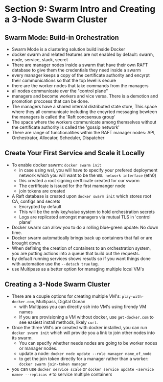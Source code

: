 # Section 9: Swarm Intro and Creating a 3-Node Swarm Cluster

## Swarm Mode: Build-in Orchestration
- Swarm Mode is a clustering solution build inside Docker
- docker swarm and related features are not enabled by default: swarm, node, service, stack, secret
- There are manager nodes inside a swarm that have their own RAFT database to give them the credentials they need inside a swarm
- every manager keeps a copy of the certificate authority and encyrpt their communications so that the top level is secure
- there are the worker nodes that take commands from the managers
- all nodes communicate over the "control plane"
- managers and become workers and vice versa. There is a demotion and promotion proccess that can be done.
- The managers have a shared internal distributed state store, This space where they all communicate including the encyrted messaging bewteen the managers is called the 'Raft concsensus group'
- The space where the workers communicate among themselves without the certificate authority is called the 'gossip network'
- There are range of functionalities within the RAFT manager nodes: API, Orchestrator, Allocator, Scheduler, Dispatcher

## Create Your First Service and Scale it Locally
- To enable docker sawrm: `docker swarm init`
    - in case using wsl, you will have to specify your prefered deployment network which you will want to be the `WSL network interface` (eth0)
    - this created a root signing cerftiicate created for our swarm
    - The certificate is issued for the first mamanger node
    - join tokens are created
- A Raft database is created upon `docker swarm init` which stores root CA, configs and secrets
    - Encrypted by default
    - This will be the only key/value system to hold orchestration secrets
    - Logs are replicated amongst managers via mutual TLS in 'control plane'
- Docker swarm can allow you to do a rolling blue-green update: No down time.
- Docker swarm automatically brings back up containers that fail or are brought down.
- When defining the creation of containers to an orchestration system, you are putting actions into a queue that build out the requests.
- by defualt running services shows resutls so if you want things done with automation use the `--detach true` tag.
- use Multipass as a better option for managing multiple local VM's

## Creating a 3-Node Swarm Cluster
- There are a couple options for creating multiple VM's: `play-with-docker.com`, Multipass, Digital Ocean
    - with Multipass you can directly ssh into VM's using firendy VM names
    - If you are provisioning a VM without docker, use `get-docker.com` to see easiest install methods, likely `curl`.
- Once the three VM's are created with docker installed, you can run `docker swarm init` which will provide you a link to join other nodes into its swarm.
    - You can specify whether needs nodes are going to be worker nodes or manager nodes.
    - update a node: `docker node update --role manager name_of_node`
    - to get the join token directly for a manager rather than a worker: `docker swarm join-token manager`
- you can use `docker service scale` or `docker service update <service name> --replicas #` to service multiple containers
